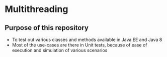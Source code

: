 # Multithreading

## Purpose of this repository

- To test out various classes and methods available in Java EE and Java 8
- Most of the use-cases are there in Unit tests, because of ease of execution and simulation of various scenarios
